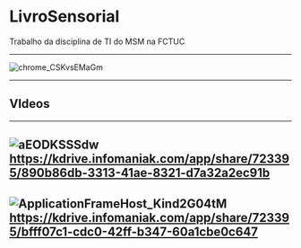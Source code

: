 # LivroSensorial
Trabalho da disciplina de TI do MSM na FCTUC

---
![chrome_CSKvsEMaGm](https://github.com/jmartsdesign/LivroSensorial/assets/57221659/c9909af3-87df-4d8d-8145-0dc92bdf7ffb)

---
## VIdeos
---
![aEODKSSSdw](https://github.com/jmartsdesign/LivroSensorial/assets/57221659/890671a9-cf64-4fec-96ca-35f0ae1270a3) https://kdrive.infomaniak.com/app/share/723395/890b86db-3313-41ae-8321-d7a32a2ec91b
---
![ApplicationFrameHost_Kind2G04tM](https://github.com/jmartsdesign/LivroSensorial/assets/57221659/d8ddd2bc-f5c6-41df-835a-49137319b6df)
https://kdrive.infomaniak.com/app/share/723395/bfff07c1-cdc0-42ff-b347-60a1cbe0c647
---
